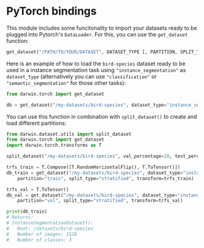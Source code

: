 # PyTorch bindings

This module includes some funcitonality to import your datasets ready to be plugged into Pytorch's `DataLoader`. For this, you can use the `get_dataset` function:

```python
get_dataset("/PATH/TO/YOUR/DATASET", DATASET_TYPE [, PARTITION, SPLIT_TYPE, RELEASE_NAME, TRANSFORMS])
```

Here is an example of how to load the `bird-species` dataset ready to be used in a instance segmentation task using `"instance_segmentation"` as `dataset_type` (alternatively you can use `"classification"` or `"semantic_segmentation"` for those other tasks):

```python
from darwin.torch import get_dataset

db = get_dataset("/my-datasets/bird-species", dataset_type="instance_segmentation")
```

You can use this function in combination with `split_dataset()` to create and load different partitions:

```python
from darwin.dataset.utils import split_dataset
from darwin.torch import get_dataset
import darwin.torch.transforms as T

split_dataset("/my-datasets/bird-species", val_percentage=20, test_percentage=0)

trfs_train = T.Compose([T.RandomHorizontalFlip(), T.ToTensor()])
db_train = get_dataset("/my-datasets/bird-species", dataset_type="instance_segmentation", \
    partition="train", split_type="stratified", transform=trfs_train)

trfs_val = T.ToTensor()
db_val = get_dataset("/my-datasets/bird-species", dataset_type="instance_segmentation", \
    partition="val", split_type="stratified", transform=trfs_val)

print(db_train)
# Returns:
# InstanceSegmentationDataset():
#   Root: /datasets/bird-species
#   Number of images: 1528
#   Number of classes: 3
```
